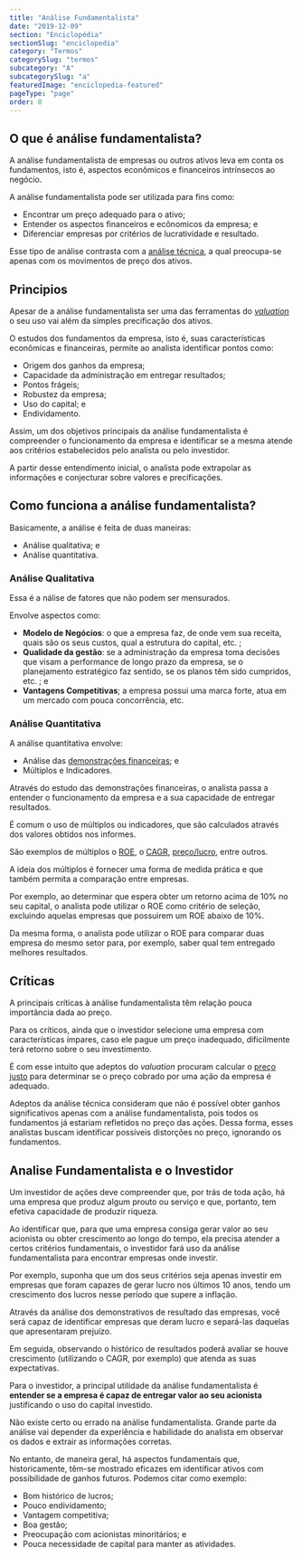 ```yaml
---
title: "Análise Fundamentalista"
date: "2019-12-09"
section: "Enciclopédia"
sectionSlug: "enciclopedia"
category: "Termos"
categorySlug: "termos"
subcategory: "A"
subcategorySlug: "a"
featuredImage: "enciclopedia-featured"
pageType: "page"
order: 0
---
```


## O que é análise fundamentalista?

A análise fundamentalista de empresas ou outros ativos leva em conta os fundamentos, isto é, aspectos econômicos e financeiros intrínsecos ao negócio.

A análise fundamentalista pode ser utilizada para fins como:

- Encontrar um preço adequado para o ativo;
- Entender os aspectos financeiros e ecônomicos da empresa; e
- Diferenciar empresas por critérios de lucratividade e resultado.

Esse tipo de análise contrasta com a [análise técnica](/enciclopedia/termos/a/analise-tecnica), a qual preocupa-se apenas com os movimentos de preço dos ativos.

## Principios

Apesar de a análise fundamentalista ser uma das ferramentas do [*valuation*](/enciclopedia/termos/v/valuation) o seu uso vai além da simples precificação dos ativos.

O estudos dos fundamentos da empresa, isto é, suas características econômicas e financeiras, permite ao analista identificar pontos como:

- Origem dos ganhos da empresa;
- Capacidade da administração em entregar resultados;
- Pontos frágeis;
- Robustez da empresa;
- Uso do capital; e
- Endividamento.

Assim, um dos objetivos principais da análise fundamentalista é compreender o funcionamento da empresa e identificar se a mesma atende aos critérios estabelecidos pelo analista ou pelo investidor.
 
A partir desse entendimento inicial, o analista pode extrapolar as informações e conjecturar sobre valores e precificações.


## Como funciona a análise fundamentalista?

Basicamente, a análise é feita de duas maneiras:

- Análise qualitativa; e
- Análise quantitativa.

### Análise Qualitativa

Essa é a nálise de fatores que não podem ser mensurados.

Envolve aspectos como:

- **Modelo de Negócios**: o que a empresa faz, de onde vem sua receita, quais são os seus custos, qual a estrutura do capital, etc.  ;
- **Qualidade da gestão**: se a administração da empresa toma decisões que visam a performance de longo prazo da empresa, se o planejamento estratégico faz sentido, se os planos têm sido cumpridos, etc. ; e
- **Vantagens Competitivas**; a empresa possui uma marca forte, atua em um mercado com pouca concorrência, etc.


### Análise Quantitativa

A análise quantitativa envolve:

- Análise das [demonstrações financeiras](/aprenda/financas/contabilidade); e
- Múltiplos e Indicadores.

Através do estudo das demonstrações financeiras, o analista passa a entender o funcionamento da empresa e a sua capacidade de entregar resultados.

É comum o uso de múltiplos ou indicadores, que são calculados através dos valores obtidos nos informes. 

São exemplos de múltiplos o [ROE](/enciclopedia/termos/r/roe), o [CAGR](/enciclopedia/termos/c/cagr), [preço/lucro](/enciclopedia/termos/p/preco-lucro), entre outros.

A ideia dos múltiplos é fornecer uma forma de medida prática e que também permita a comparação entre empresas.

Por exemplo, ao determinar que espera obter um retorno acima de 10% no seu capital, o analista pode utilizar o ROE como critério de seleção, excluindo aquelas empresas que possuirem um ROE abaixo de 10%.

Da mesma forma, o analista pode utilizar o ROE para comparar duas empresa do mesmo setor para, por exemplo, saber qual tem entregado melhores resultados.


## Críticas

A principais críticas à análise fundamentalista têm relação pouca importância dada ao preço.

Para os críticos, ainda que o investidor selecione uma empresa com características ímpares, caso ele pague um preço inadequado, dificilmente terá retorno sobre o seu investimento.

É com esse intuito que adeptos do *valuation* procuram calcular o [preço justo](/enciclopedia/termos/p/preco-justo) para determinar se o preço cobrado por uma ação da empresa é adequado.

Adeptos da análise técnica consideram que não é possível obter ganhos significativos apenas com a análise fundamentalista, pois todos os fundamentos já estariam refletidos no preço das ações. Dessa forma, esses analistas buscam identificar possíveis distorções no preço, ignorando os fundamentos.

## Analise Fundamentalista e o Investidor

Um investidor de ações deve compreender que, por trás de toda ação, há uma empresa que produz algum prouto ou serviço e que, portanto, tem efetiva capacidade de produzir riqueza.

Ao identificar que, para que uma empresa consiga gerar valor ao seu acionista ou obter crescimento ao longo do tempo, ela precisa atender a certos critérios fundamentais, o investidor fará uso da análise fundamentalista para encontrar empresas onde investir.

Por exemplo, suponha que um dos seus critérios seja apenas investir em empresas que foram capazes de gerar lucro nos últimos 10 anos, tendo um crescimento dos lucros nesse período que supere a inflação.

Através da análise dos demonstrativos de resultado das empresas, você será capaz de identificar empresas que deram lucro e separá-las daquelas que apresentaram prejuízo.

Em seguida, observando o histórico de resultados poderá avaliar se houve crescimento (utilizando o CAGR, por exemplo) que atenda as suas expectativas.

Para o investidor, a principal utilidade da análise fundamentalista é **entender se a empresa é capaz de entregar valor ao seu acionista** justificando o uso do capital investido.

Não existe certo ou errado na análise fundamentalista. Grande parte da análise vai depender da experiência e habilidade do analista em observar os dados e extrair as informações corretas.

No entanto, de maneira geral, há aspectos fundamentais que, historicamente, têm-se mostrado eficazes em identificar ativos com possibilidade de ganhos futuros. Podemos citar como exemplo:

- Bom histórico de lucros;
- Pouco endividamento;
- Vantagem competitiva;
- Boa gestão;
- Preocupação com acionistas minoritários; e
- Pouca necessidade de capital para manter as atividades.
